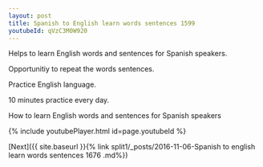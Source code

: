 ```yaml
---
layout: post
title: Spanish to English learn words sentences 1599 
youtubeId: qVzC3M0W920
---
```

 
 
Helps to learn English words and sentences for Spanish speakers.

Opportunitiy to repeat the words sentences. 

Practice English language. 
 
10 minutes practice every day. 
 
How to learn English words and sentences for Spanish speakers 
 
{% include youtubePlayer.html id=page.youtubeId %}
 
 
[Next]({{ site.baseurl }}{% link  split1/_posts/2016-11-06-Spanish to english learn words sentences 1676 .md%})
 
